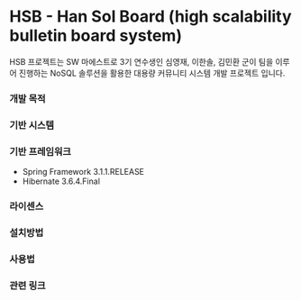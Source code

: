 HSB - Han Sol Board (high scalability bulletin board system)
============================================================

HSB 프로젝트는 SW 마에스트로 3기 연수생인 심영재, 이한솔, 김민환 군이 팀을 이루어 진행하는 NoSQL 솔루션을 활용한 대용량 커뮤니티 시스템 개발 프로젝트 입니다.

### 개발 목적

### 기반 시스템

### 기반 프레임워크
- Spring Framework 3.1.1.RELEASE
- Hibernate 3.6.4.Final

### 라이센스

### 설치방법

### 사용법

### 관련 링크